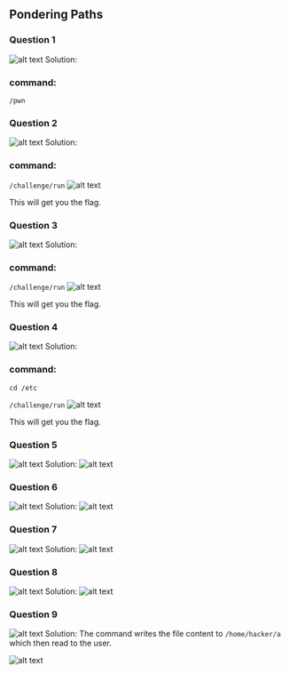 ## Pondering Paths
### Question 1
![alt text](.\images\Pondering_Paths\1q.png)
Solution:
### command:
`/pwn`

### Question 2
![alt text](.\images\Pondering_Paths\2q.png)
Solution:
### command:
`/challenge/run`
![alt text](.\images\Pondering_Paths\2s.png)

This will get you the flag.

### Question 3
![alt text](.\images\Pondering_Paths\3q.png)
Solution:
### command:
`/challenge/run`
![alt text](.\images\Pondering_Paths\3s.png)

This will get you the flag.


### Question 4
![alt text](.\images\Pondering_Paths\4q.png)
Solution:
### command:
`cd /etc`

`/challenge/run`
![alt text](.\images\Pondering_Paths\4s.png)

This will get you the flag.
### Question 5
![alt text](.\images\Pondering_Paths\5q.png)
Solution:
![alt text](.\images\Pondering_Paths\5s.png)

### Question 6
![alt text](.\images\Pondering_Paths\6q.png)
Solution:
![alt text](.\images\Pondering_Paths\6s.png)

### Question 7
![alt text](.\images\Pondering_Paths\7q.png)
Solution:
![alt text](.\images\Pondering_Paths\7s.png)

### Question 8
![alt text](.\images\Pondering_Paths\8q.png)
Solution:
![alt text](.\images\Pondering_Paths\8s.png)

### Question 9
![alt text](.\images\Pondering_Paths\9q.png)
Solution:
The command writes the file content to `/home/hacker/a` which then read to the user.

![alt text](.\images\Pondering_Paths\9s.png)



